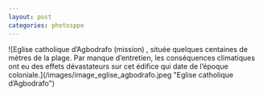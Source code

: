 ```yaml
---
layout: post
categories: photosppe
---
```


<div class="figure" markdown="1">
![Eglise catholique d’Agbodrafo (mission) , située quelques centaines de mètres de la plage. Par manque d’entretien, les conséquences climatiques ont eu des effets dévastateurs sur cet édifice qui date de l’époque coloniale.](/images/image_eglise_agbodrafo.jpeg "Eglise catholique d’Agbodrafo")
</div>